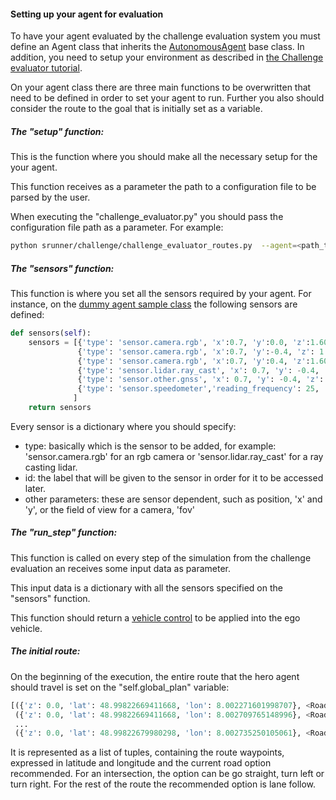 #### Setting up your agent for evaluation

To have your agent evaluated by the challenge evaluation system
you must define an Agent class that inherits the
[AutonomousAgent](https://github.com/carla-simulator/scenario_runner/blob/master/srunner/challenge/autoagents/autonomous_agent.py) base class.
In addition, you need to setup your environment as described in [the Challenge evaluator tutorial](challenge_evaluation.md).

On your agent class there are three main functions to be overwritten
that need to be defined in order to set your agent to run.
Further you also should consider the route to the goal that is
initially set as a variable.


##### The "setup" function:
This is the function where you should make all the necessary setup
for the your agent.

This function receives as a parameter the path to a configuration
file to be parsed by the user.

When executing the "challenge_evaluator.py" you should pass the
configuration file path as a parameter. For example:

```bash
python srunner/challenge/challenge_evaluator_routes.py  --agent=<path_to_my_agent> --config=myconfigfilename.format
```


##### The "sensors" function:

This function is where you set all the sensors required by your agent.
For instance, on the [dummy agent sample class](../srunner/challenge/agents/DummyAgent.py) the following sensors are defined:

```Python
def sensors(self):
    sensors = [{'type': 'sensor.camera.rgb', 'x':0.7, 'y':0.0, 'z':1.60, 'roll':0.0, 'pitch':0.0, 'yaw':0.0, 'width':800, 'height': 600, 'fov':100, 'id': 'Center'},
               {'type': 'sensor.camera.rgb', 'x':0.7, 'y':-0.4, 'z': 1.60,   'roll': 0.0, 'pitch': 0.0, 'yaw': -45.0, 'width': 800, 'height': 600, 'fov': 100, 'id': 'Left'},
               {'type': 'sensor.camera.rgb', 'x':0.7, 'y':0.4, 'z':1.60, 'roll':0.0, 'pitch':0.0, 'yaw':45.0, 'width':800, 'height':600, 'fov':100, 'id': 'Right'},
               {'type': 'sensor.lidar.ray_cast', 'x': 0.7, 'y': -0.4, 'z': 1.60, 'roll': 0.0, 'pitch': 0.0, 'yaw': -45.0, 'id': 'LIDAR'},
               {'type': 'sensor.other.gnss', 'x': 0.7, 'y': -0.4, 'z': 1.60, 'id': 'GPS'},
               {'type': 'sensor.speedometer','reading_frequency': 25, 'id': 'speed'}
              ]
    return sensors
```


Every sensor is a dictionary where you should
specify:

* type: basically which is the sensor to be added, for example:  'sensor.camera.rgb' for an rgb camera or 'sensor.lidar.ray_cast' for a ray casting lidar.
* id: the label that will be given to the sensor in order for it to be accessed later.
* other parameters: these are sensor dependent, such as position, 'x' and 'y', or the field of view for a camera, 'fov'




##### The "run_step" function:

This function is called on every step of the simulation from the challenge evaluation
an receives some input data as parameter.

This input data is a dictionary with all the sensors specified on the "sensors" function.

This function should return a [vehicle control](https://carla.readthedocs.io/en/latest/python_api_tutorial/#vehicles)
 to be applied into the ego vehicle.




##### The initial route:

On the beginning of the execution, the entire route that the hero agent
should travel is set on  the "self.global_plan" variable:

```Python
[({'z': 0.0, 'lat': 48.99822669411668, 'lon': 8.002271601998707}, <RoadOption.LANEFOLLOW: 4>),
 ({'z': 0.0, 'lat': 48.99822669411668, 'lon': 8.002709765148996}, <RoadOption.LANEFOLLOW: 4>),
 ...
 ({'z': 0.0, 'lat': 48.99822679980298, 'lon': 8.002735250105061}, <RoadOption.LANEFOLLOW: 4>)]`
 ```

 It is represented as a list of tuples, containing the route waypoints, expressed in latitude
 and longitude and the current road option recommended. For an intersection, the option can
 be go straight, turn left or turn right. For the rest of the route the recommended option
 is lane follow.
